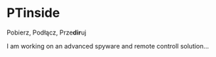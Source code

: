 # PTinside
Pobierz, Podłącz, Prze**dir**uj

I am working on an advanced spyware and remote controll solution...
